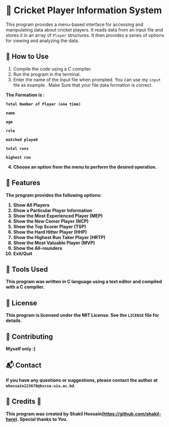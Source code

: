 # 🏏 Cricket Player Information System

This program provides a menu-based interface for accessing and manipulating data about cricket players. It reads data from an input file and stores it in an array of `Player` structures. It then provides a series of options for viewing and analyzing the data.

## 📜 How to Use

1. Compile the code using a C compiler.
2. Run the program in the terminal.
3. Enter the name of the input file when prompted. You can use my `input` file as example .
Make Sure that your file data formation is correct.

<b>The Formation is :

`Total Number of Player (one time)`

`name`

`age`

`role`

`matched played`

`total runs`

`highest run`

4. Choose an option from the menu to perform the desired operation.

## 🚀 Features

The program provides the following options:

1. Show All Players
2. Show a Particular Player Information
3. Show the Most Experienced Player (MEP)
4. Show the New Comer Player (NCP)
5. Show the Top Scorer Player (TSP)
6. Show the Hard Hitter Player (HHP)
7. Show the Highest Run Taker Player (HRTP)
8. Show the Most Valuable Player (MVP)
9. Show the All-rounders
10. Exit/Quit

## 🧰 Tools Used

This program was written in C language using a text editor and compiled with a C compiler.

## 📝 License

This program is licensed under the MIT License. See the `LICENSE` file for details.

## 🤝 Contributing

Myself only :)

## 📬 Contact

If you have any questions or suggestions, please contact the author at `mhossain223670@bscse.uiu.ac.bd`.

## 📄 Credits 📄

This program was created by Shakil Hossain(https://github.com/shakil-here). Special thanks to You.
